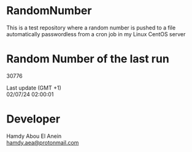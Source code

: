# RandomNumber    
This is a test repository where a random number is pushed to a file automatically passwordless from a cron job in my Linux CentOS server    
# Random Number of the last run   
30776
      
Last update (GMT +1)    
02/07/24 02:00:01
# Developer    
Hamdy Abou El Anein   
hamdy.aea@protonmail.com
